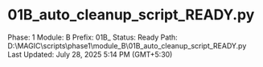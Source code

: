 # 01B_auto_cleanup_script_READY.py

Phase: 1
Module: B
Prefix: 01B_
Status: Ready
Path: D:\MAGIC\scripts\phase1\module_B\01B_auto_cleanup_script_READY.py
Last Updated: July 28, 2025 5:14 PM (GMT+5:30)
